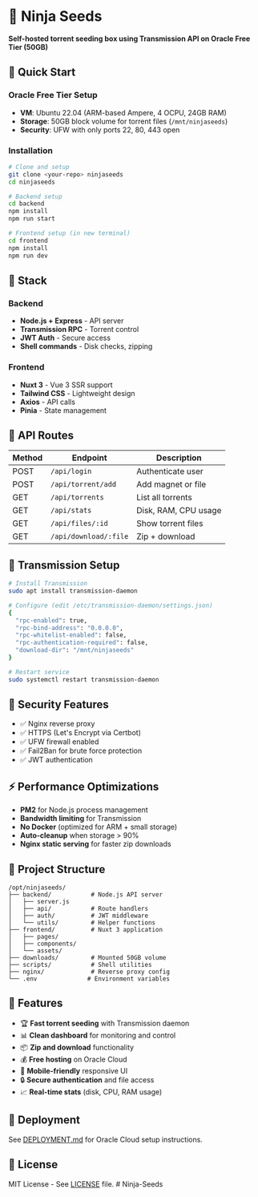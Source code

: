 # 🥷 Ninja Seeds

**Self-hosted torrent seeding box using Transmission API on Oracle Free Tier (50GB)**

## 🚀 Quick Start

### Oracle Free Tier Setup
- **VM**: Ubuntu 22.04 (ARM-based Ampere, 4 OCPU, 24GB RAM)
- **Storage**: 50GB block volume for torrent files (`/mnt/ninjaseeds`)
- **Security**: UFW with only ports 22, 80, 443 open

### Installation

```bash
# Clone and setup
git clone <your-repo> ninjaseeds
cd ninjaseeds

# Backend setup
cd backend
npm install
npm run start

# Frontend setup (in new terminal)
cd frontend
npm install
npm run dev
```

## 🔧 Stack

### Backend
- **Node.js + Express** - API server
- **Transmission RPC** - Torrent control
- **JWT Auth** - Secure access
- **Shell commands** - Disk checks, zipping

### Frontend
- **Nuxt 3** - Vue 3 SSR support
- **Tailwind CSS** - Lightweight design
- **Axios** - API calls
- **Pinia** - State management

## 📡 API Routes

| Method | Endpoint | Description |
|--------|----------|-------------|
| POST | `/api/login` | Authenticate user |
| POST | `/api/torrent/add` | Add magnet or file |
| GET | `/api/torrents` | List all torrents |
| GET | `/api/stats` | Disk, RAM, CPU usage |
| GET | `/api/files/:id` | Show torrent files |
| GET | `/api/download/:file` | Zip + download |

## 🔩 Transmission Setup

```bash
# Install Transmission
sudo apt install transmission-daemon

# Configure (edit /etc/transmission-daemon/settings.json)
{
  "rpc-enabled": true,
  "rpc-bind-address": "0.0.0.0",
  "rpc-whitelist-enabled": false,
  "rpc-authentication-required": false,
  "download-dir": "/mnt/ninjaseeds"
}

# Restart service
sudo systemctl restart transmission-daemon
```

## 🔐 Security Features

- ✅ Nginx reverse proxy
- ✅ HTTPS (Let's Encrypt via Certbot)
- ✅ UFW firewall enabled
- ✅ Fail2Ban for brute force protection
- ✅ JWT authentication

## ⚡ Performance Optimizations

- **PM2** for Node.js process management
- **Bandwidth limiting** for Transmission
- **No Docker** (optimized for ARM + small storage)
- **Auto-cleanup** when storage > 90%
- **Nginx static serving** for faster zip downloads

## 📁 Project Structure

```
/opt/ninjaseeds/
├── backend/           # Node.js API server
│   ├── server.js
│   ├── api/           # Route handlers
│   ├── auth/          # JWT middleware
│   └── utils/         # Helper functions
├── frontend/          # Nuxt 3 application
│   ├── pages/
│   ├── components/
│   └── assets/
├── downloads/         # Mounted 50GB volume
├── scripts/           # Shell utilities
├── nginx/             # Reverse proxy config
└── .env              # Environment variables
```

## 🎯 Features

- 🏆 **Fast torrent seeding** with Transmission daemon
- 📊 **Clean dashboard** for monitoring and control
- 📦 **Zip and download** functionality
- 💰 **Free hosting** on Oracle Cloud
- 📱 **Mobile-friendly** responsive UI
- 🔒 **Secure authentication** and file access
- 📈 **Real-time stats** (disk, CPU, RAM usage)

## 🚀 Deployment

See [DEPLOYMENT.md](./DEPLOYMENT.md) for Oracle Cloud setup instructions.

## 📄 License

MIT License - See [LICENSE](./LICENSE) file.
#   N i n j a - S e e d s  
 